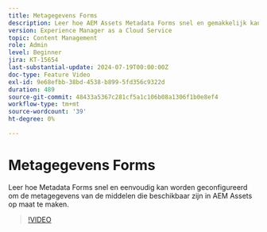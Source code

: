 ```yaml
---
title: Metagegevens Forms
description: Leer hoe AEM Assets Metadata Forms snel en gemakkelijk kan worden geconfigureerd om metagegevens van middelen op maat te maken.
version: Experience Manager as a Cloud Service
topic: Content Management
role: Admin
level: Beginner
jira: KT-15654
last-substantial-update: 2024-07-19T00:00:00Z
doc-type: Feature Video
exl-id: 9e68efbb-38bd-4538-b899-5fd356c9322d
duration: 489
source-git-commit: 48433a5367c281cf5a1c106b08a1306f1b0e8ef4
workflow-type: tm+mt
source-wordcount: '39'
ht-degree: 0%

---
```


# Metagegevens Forms

Leer hoe Metadata Forms snel en eenvoudig kan worden geconfigureerd om de metagegevens van de middelen die beschikbaar zijn in AEM Assets op maat te maken.

>[!VIDEO](https://video.tv.adobe.com/v/3452053?quality=12&learn=on&captions=dut)
